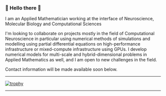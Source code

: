 ### 👋 Hello there 👋 

I am an Applied Mathematician working at the interface of Neuroscience, Molecular Biology and Computational Sciences

I'm looking to collaborate on projects mostly in the field of Computational Neuroscience in particular using numerical methods of simulations and modelling using partial differential equations on high-performance infrastructure or mixed-compute infrastructure using GPUs. I develop numerical models for multi-scale and hybrid-dimensional problems in Applied Mathematics as well, and I am open to new challenges in the field.

Contact information will be made available soon below.

___
[![trophy](https://github-profile-trophy.vercel.app/?username=stephanmg&theme=onedark&row=1&column=7)](https://github.com/stephanmg?tab=repositories&q=&type=source&language=)
___
<!--
**stephanmg/stephanmg** is a ✨ _special_ ✨ repository because its `README.md` (this file) appears on your GitHub profile.

Here are some ideas to get you started:

- 🔭 I’m currently working on ...
- 🌱 I’m currently learning ...
- 👯 I’m looking to collaborate on ...
- 🤔 I’m looking for help with ...
- 💬 Ask me about ...
- 📫 How to reach me: ...
- 😄 Pronouns: ...
- ⚡ Fun fact: ...
-->
